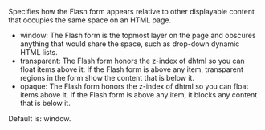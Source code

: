 Specifies how the Flash form appears relative to
other displayable content that occupies the same space on an HTML page.

- window: The Flash form is the topmost layer on the page and obscures anything that would share the
space, such as drop-down dynamic HTML lists.
- transparent: The Flash form honors the z-index of dhtml so you can float items above it. If the Flash
form is above any item, transparent regions in the form show the content that is below it.
- opaque: The Flash form honors the z-index of dhtml so you can float items above it. If the Flash form
is above any item, it blocks any content that is below it.

Default is: window.